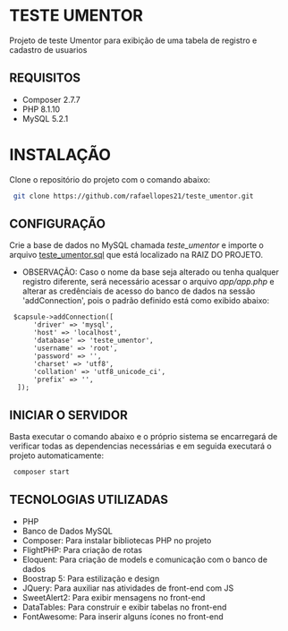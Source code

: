 # TESTE UMENTOR
Projeto de teste Umentor para exibição de uma tabela de registro e cadastro de usuarios

## REQUISITOS
- Composer 2.7.7
- PHP 8.1.10
- MySQL 5.2.1

# INSTALAÇÃO
Clone o repositório do projeto com o comando abaixo:
```sh
 git clone https://github.com/rafaellopes21/teste_umentor.git
```

## CONFIGURAÇÃO
Crie a base de dados no MySQL chamada *teste_umentor* e importe o arquivo [teste_umentor.sql](teste_umentor.sql) que
está localizado na RAIZ DO PROJETO.

- OBSERVAÇÃO: Caso o nome da base seja alterado ou tenha qualquer registro diferente, será necessário
acessar o arquivo *app/app.php* e alterar as credênciais de acesso do banco de dados na sessão 'addConnection', pois o
padrão definido está como exibido abaixo:
```
 $capsule->addConnection([
      'driver' => 'mysql',
      'host' => 'localhost',
      'database' => 'teste_umentor',
      'username' => 'root',
      'password' => '',
      'charset' => 'utf8',
      'collation' => 'utf8_unicode_ci',
      'prefix' => '',
  ]);
```

## INICIAR O SERVIDOR
Basta executar o comando abaixo e o próprio sistema se encarregará de verificar todas as dependencias
necessárias e em seguida executará o projeto automaticamente:
```sh
 composer start
```

## TECNOLOGIAS UTILIZADAS
- PHP
- Banco de Dados MySQL
- Composer: Para instalar bibliotecas PHP no projeto
- FlightPHP: Para criação de rotas
- Eloquent: Para criação de models e comunicação com o banco de dados
- Boostrap 5: Para estilização e design
- JQuery: Para auxiliar nas atividades de front-end com JS
- SweetAlert2: Para exibir mensagens no front-end
- DataTables: Para construir e exibir tabelas no front-end
- FontAwesome: Para inserir alguns ícones no front-end